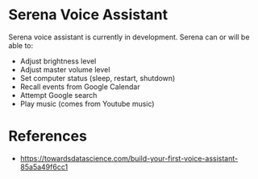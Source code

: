 # Serena Voice Assistant

Serena voice assistant is currently in development. Serena can or will be able to:
- Adjust brightness level
- Adjust master volume level
- Set computer status (sleep, restart, shutdown)
- Recall events from Google Calendar
- Attempt Google search 
- Play music (comes from Youtube music)


# References
- https://towardsdatascience.com/build-your-first-voice-assistant-85a5a49f6cc1
